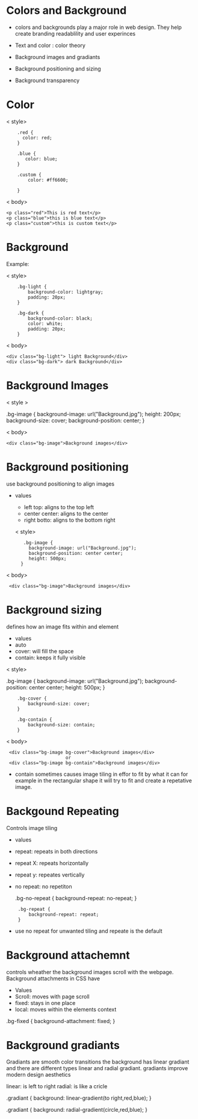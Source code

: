 # Colors and Background 
- colors and backgrounds play a major role in web design. They help create branding readablility and user experinces 

- Text and color : color theory 
- Background images and gradiants 
- Background positioning and sizing 
- Background transparency 

# Color

< style>

        .red {
          color: red;
        }

        .blue {
           color: blue;
        }

        .custom {
            color: #ff6600;

        }

< body>

    <p class="red">This is red text</p>
    <p class="blue">this is blue text</p>
    <p class="custom">this is custom text</p>

# Background 

Example:

< style>

        .bg-light {
            background-color: lightgray;
            padding: 20px;
        }

        .bg-dark {
            background-color: black;
            color: white;
            padding: 20px;
        }
  
< body>

    <div class="bg-light"> light Background</div>
    <div class="bg-dark"> dark Background</div>

# Background Images

< style >

 .bg-image {
            background-image: url("Background.jpg");
            height: 200px;
            background-size: cover;
            background-position: center;
        }

  < body>      

    <div class="bg-image">Background images</div>

# Background positioning 
use background positioning to align images
- values 
  - left top: aligns to the top left
  - center center: aligns to the center
  - right botto: aligns to the bottom right
  

  < style>

         .bg-image {
           background-image: url("Background.jpg");
           background-position: center center;
           height: 500px;
        }

< body>        

     <div class="bg-image">Background images</div>

# Background sizing 
defines how an image fits within and element 
- values 
 - auto 
 - cover: will fill the space
 - contain: keeps it fully visible

 < style>

   .bg-image {
           background-image: url("Background.jpg");
           background-position: center center;
           height: 500px;
        }
         
        .bg-cover {
            background-size: cover;
        }

        .bg-contain {
            background-size: contain;
        }

< body>     

     <div class="bg-image bg-cover">Background images</div>
                          or 
     <div class="bg-image bg-contain">Background images</div> 

- contain sometimes causes image tiling in effor to fit by what it can for example in the rectangular shape it will try to fit and create a repetative image.

# Backgound Repeating
Controls image tiling 
- values 
 - repeat: repeats in both directions
 - repeat X: repeats horizontally 
 - repeat y: repeates vertically
 - no repeat: no repetiton 


    .bg-no-repeat {
            background-repeat: no-repeat;
        }

        .bg-repeat {
            background-repeat: repeat;
        }

 - use no repeat for unwanted tiling and repeate is the default

 # Background attachemnt 
 controls wheather the background images scroll with the webpage. Background attachments in CSS have
 - Values 
  - Scroll: moves with page scroll
  - fixed: stays in one place
  - local: moves within the elements context

  .bg-fixed {
            background-attachment: fixed;
        }
  
# Background gradiants
Gradiants are smooth color transitions the background has linear gradiant and there are different types linear and radial gradiant. gradiants improve modern design aesthetics

linear: is left to right 
radial: is like a cricle

.gradiant {
            background: linear-gradient(to right,red,blue);
        }


.gradiant {
            background: radial-gradient(circle,red,blue);
        }






